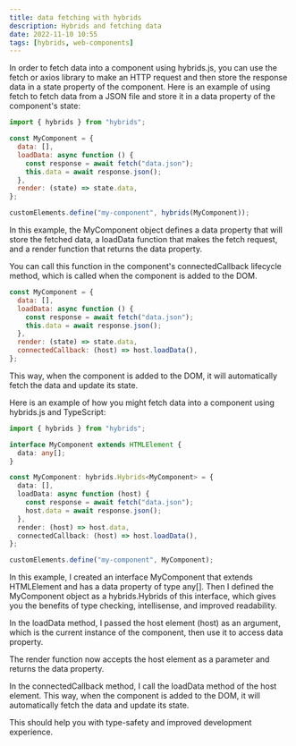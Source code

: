 ```yaml
---
title: data fetching with hybrids
description: Hybrids and fetching data
date: 2022-11-10 10:55
tags: [hybrids, web-components]
---
```


In order to fetch data into a component using hybrids.js, you can use the fetch or axios library to make an HTTP request and then store the response data in a state property of the component. Here is an example of using fetch to fetch data from a JSON file and store it in a data property of the component's state:

```js
import { hybrids } from "hybrids";

const MyComponent = {
  data: [],
  loadData: async function () {
    const response = await fetch("data.json");
    this.data = await response.json();
  },
  render: (state) => state.data,
};

customElements.define("my-component", hybrids(MyComponent));
```

In this example, the MyComponent object defines a data property that will store the fetched data, a loadData function that makes the fetch request, and a render function that returns the data property.

You can call this function in the component's connectedCallback lifecycle method, which is called when the component is added to the DOM.

```js
const MyComponent = {
  data: [],
  loadData: async function () {
    const response = await fetch("data.json");
    this.data = await response.json();
  },
  render: (state) => state.data,
  connectedCallback: (host) => host.loadData(),
};
```

This way, when the component is added to the DOM, it will automatically fetch the data and update its state.

Here is an example of how you might fetch data into a component using hybrids.js and TypeScript:

```ts
import { hybrids } from "hybrids";

interface MyComponent extends HTMLElement {
  data: any[];
}

const MyComponent: hybrids.Hybrids<MyComponent> = {
  data: [],
  loadData: async function (host) {
    const response = await fetch("data.json");
    host.data = await response.json();
  },
  render: (host) => host.data,
  connectedCallback: (host) => host.loadData(),
};

customElements.define("my-component", MyComponent);
```

In this example, I created an interface MyComponent that extends HTMLElement and has a data property of type any[]. Then I defined the MyComponent object as a hybrids.Hybrids of this interface, which gives you the benefits of type checking, intellisense, and improved readability.

In the loadData method, I passed the host element (host) as an argument, which is the current instance of the component, then use it to access data property.

The render function now accepts the host element as a parameter and returns the data property.

In the connectedCallback method, I call the loadData method of the host element. This way, when the component is added to the DOM, it will automatically fetch the data and update its state.

This should help you with type-safety and improved development experience.
